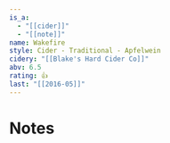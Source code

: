 ```yaml
---
is_a:
  - "[[cider]]"
  - "[[note]]"
name: Wakefire
style: Cider - Traditional - Apfelwein
cidery: "[[Blake's Hard Cider Co]]"
abv: 6.5
rating: 👍
last: "[[2016-05]]"
---
```

# Notes
